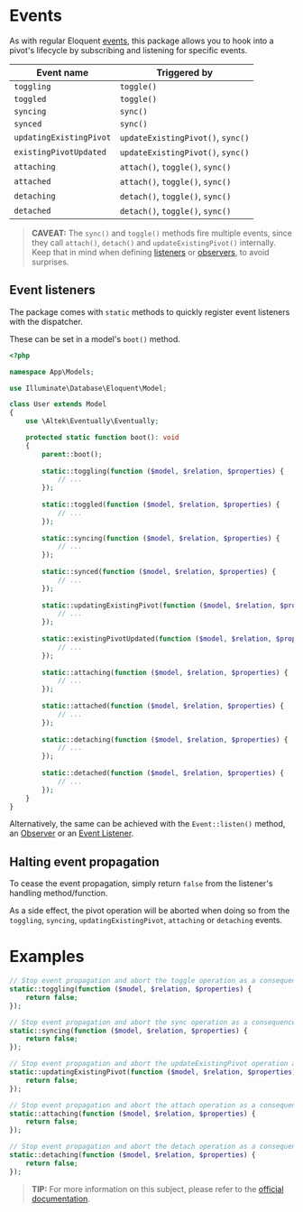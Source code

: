 # Events
As with regular Eloquent [events](https://laravel.com/docs/5.7/eloquent#events), this package allows you to hook into a pivot's lifecycle by subscribing and listening for specific events.

Event name              | Triggered by
------------------------|------------------------------------------
`toggling`              | `toggle()`
`toggled`               | `toggle()`
`syncing`               | `sync()`
`synced`                | `sync()`
`updatingExistingPivot` | `updateExistingPivot()`, `sync()`
`existingPivotUpdated`  | `updateExistingPivot()`, `sync()`
`attaching`             | `attach()`, `toggle()`, `sync()`
`attached`              | `attach()`, `toggle()`, `sync()`
`detaching`             | `detach()`, `toggle()`, `sync()`
`detached`              | `detach()`, `toggle()`, `sync()`

> **CAVEAT:** The `sync()` and `toggle()` methods fire multiple events, since they call `attach()`, `detach()` and `updateExistingPivot()` internally. Keep that in mind when defining [listeners](https://laravel.com/docs/5.7/events#defining-listeners) or [observers](https://laravel.com/docs/5.7/eloquent#observers), to avoid surprises.

## Event listeners
The package comes with `static` methods to quickly register event listeners with the dispatcher.

These can be set in a model's `boot()` method.

```php
<?php

namespace App\Models;

use Illuminate\Database\Eloquent\Model;

class User extends Model
{
    use \Altek\Eventually\Eventually;

    protected static function boot(): void
    {
        parent::boot();
    
        static::toggling(function ($model, $relation, $properties) {
            // ...
        });
        
        static::toggled(function ($model, $relation, $properties) {
            // ...
        });
        
        static::syncing(function ($model, $relation, $properties) {
            // ...
        });
        
        static::synced(function ($model, $relation, $properties) {
            // ...
        });
        
        static::updatingExistingPivot(function ($model, $relation, $properties) {
            // ...
        });
        
        static::existingPivotUpdated(function ($model, $relation, $properties) {
            // ...
        });
        
        static::attaching(function ($model, $relation, $properties) {
            // ...
        });
        
        static::attached(function ($model, $relation, $properties) {
            // ...
        });
        
        static::detaching(function ($model, $relation, $properties) {
            // ...
        });
        
        static::detached(function ($model, $relation, $properties) {
            // ...
        });
    }
}
```

Alternatively, the same can be achieved with the `Event::listen()` method, an [Observer](https://laravel.com/docs/5.7/eloquent#observers) or an [Event Listener](https://laravel.com/docs/5.7/events#defining-listeners).

## Halting event propagation
To cease the event propagation, simply return `false` from the listener's handling method/function.

As a side effect, the pivot operation will be aborted when doing so from the `toggling`, `syncing`, `updatingExistingPivot`, `attaching` or `detaching` events.

# Examples
```php
// Stop event propagation and abort the toggle operation as a consequence
static::toggling(function ($model, $relation, $properties) {
    return false;
});

// Stop event propagation and abort the sync operation as a consequence
static::syncing(function ($model, $relation, $properties) {
    return false;
});

// Stop event propagation and abort the updateExistingPivot operation as a consequence
static::updatingExistingPivot(function ($model, $relation, $properties) {
    return false;
});

// Stop event propagation and abort the attach operation as a consequence
static::attaching(function ($model, $relation, $properties) {
    return false;
});

// Stop event propagation and abort the detach operation as a consequence
static::detaching(function ($model, $relation, $properties) {
    return false;
});
```

> **TIP:** For more information on this subject, please refer to the [official documentation](https://laravel.com/docs/5.7/events).
